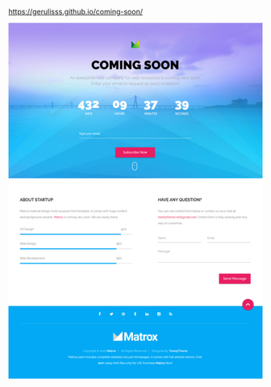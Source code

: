 https://gerulisss.github.io/coming-soon/

![alt text](https://github.com/gerulisss/coming-soon/blob/master/coming-soon.png)
